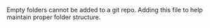 Empty folders cannot be added to a git repo. Adding this file to help maintain proper folder structure.